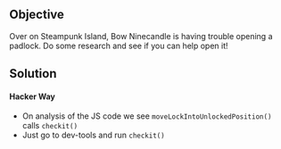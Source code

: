 ## Objective
Over on Steampunk Island, Bow Ninecandle is having trouble opening a padlock. Do some research and see if you can help open it!

## Solution

#### Hacker Way

- On analysis of the JS code we see ```moveLockIntoUnlockedPosition()``` calls ```checkit()```
- Just go to dev-tools and run ```checkit()```
